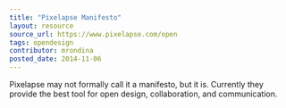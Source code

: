 ```yaml
---
title: "Pixelapse Manifesto"
layout: resource
source_url: https://www.pixelapse.com/open
tags: opendesign
contributor: mrondina
posted_date: 2014-11-06
---
```

Pixelapse may not formally call it a manifesto, but it is. Currently they provide the best tool for open design, collaboration, and communication.
